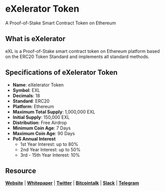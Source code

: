 # eXelerator Token
A Proof-of-Stake Smart Contract Token on Ethereum

## What is eXelerator
eXL is a Proof-of-Stake smart contract token on Ethereum platform based on the ERC20 Token Standard and implements all standard methods. 

## Specifications of eXelerator Token
* **Name**: eXelerator Token
* **Symbol**: EXL
* **Decimals**: 18
* **Standard**: ERC20
* **Platform**: Ethereum
* **Maximum Total Supply**: 1,000,000 EXL
* **Initial Supply**: 150,000 EXL
* **Distribution**: Free Airdrop
* **Minimum Coin Age**: 7 Days
* **Maximum Coin Age**: 90 Days
* **PoS Annual Interest**
  + 1st Year Interest: up to 80%
  + 2nd Year Interest: up to 50%
  + 3rd - 15th Year Interest: 10%

## Resource
**[Website](https://websitesoon.org)** | **[Whitepaper](https://websitesoon.org/whitepaper.pdf)** | **[Twitter](https://twitter/ePoSToken)**  | **[Bitcointalk](https://bitcointalk.org/)** | **[Slack](https://join.slack.com/)** | **[Telegram](https://t.me/)**
